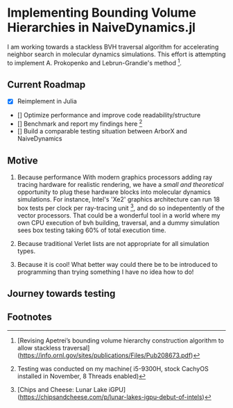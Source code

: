 # Implementing Bounding Volume Hierarchies in NaiveDynamics.jl
I am working towards a stackless BVH traversal algorithm for accelerating neighbor search in molecular dynamics simulations. This effort is attempting to implement A. Prokopenko and Lebrun-Grandie's method [^1].



## Current Roadmap
* [x] Reimplement in Julia
* [] Optimize performance and improve code readability/structure
* [] Benchmark and report my findings here [^2]
* [] Build a comparable testing situation between ArborX and NaiveDynamics 

## Motive
1. Because performance
With modern graphics processors adding ray tracing hardware for realistic rendering, we have a *small and theoretical* opportunity to plug these hardware blocks into molecular dynamics simulations. For instance, Intel's 'Xe2' graphics architecture can run 18 box tests per clock per ray-tracing unit [^3], and do so indepentently of the vector processors. That could be a wonderful tool in a world where my own CPU execution of bvh building, traversal, and a dummy simulation sees box testing taking 60% of total execution time.
    


2. Because traditional Verlet lists are not appropriate for all simulation types.

3. Because it is cool! What better way could there be to be introduced to programming than trying something I have no idea how to do!



## Journey towards testing









## Footnotes

[^1]: [Revising Apetrei’s bounding volume hierarchy construction algorithm to allow stackless traversal] (https://info.ornl.gov/sites/publications/Files/Pub208673.pdf)
[^2]: Testing was conducted on my machine( i5-9300H, stock CachyOS installed in November, 8 Threads enabled)
[^3]: [Chips and Cheese: Lunar Lake iGPU] (https://chipsandcheese.com/p/lunar-lakes-igpu-debut-of-intels)

